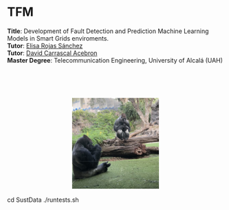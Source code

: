 # TFM

**Title**: Development of Fault Detection and Prediction Machine Learning Models in Smart Grids enviroments. <br>
**Tutor**: [Elisa Rojas Sánchez](https://scholar.google.es/citations?user=Dgn0ShwAAAAJ&hl=es) <br>
**Tutor**: [David Carrascal Acebron](https://scholar.google.com/citations?user=__rsKBoAAAAJ&hl=es) <br>
**Master Degree**: Telecommunication Engineering, University of Alcalá (UAH)<br>


<br>
<br>
<br>
<p align="center">
  <img src="monitos.jpg" width="40%"/>
</p>


cd SustData
./runtests.sh
